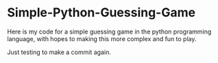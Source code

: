 # Simple-Python-Guessing-Game
Here is my code for a simple guessing game in the python programming language, with hopes to making this more complex and fun to play.

Just testing to make a commit again.
